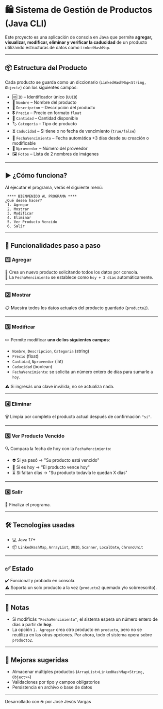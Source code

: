
# 🛍️ Sistema de Gestión de Productos (Java CLI)

Este proyecto es una aplicación de consola en Java que permite **agregar, visualizar, modificar, eliminar y verificar la caducidad** de un producto utilizando estructuras de datos como `LinkedHashMap`.

---

## 📦 Estructura del Producto

Cada producto se guarda como un diccionario (`LinkedHashMap<String, Object>`) con los siguientes campos:

- 🆔 `ID` – Identificador único (`UUID`)
- 📝 `Nombre` – Nombre del producto
- 💬 `Descripcion` – Descripción del producto
- 💲 `Precio` – Precio en formato `float`
- 🔢 `Cantidad` – Cantidad disponible
- 🏷️ `Categoria` – Tipo de producto
- ⏳ `Caducidad` – Si tiene o no fecha de vencimiento (`true/false`)
- 📅 `FechaVencimiento` – Fecha automática +3 días desde su creación o modificable
- 🔧 `Nproveedor` – Número del proveedor
- 🖼️ `Fotos` – Lista de 2 nombres de imágenes

---

## ▶️ ¿Cómo funciona?

Al ejecutar el programa, verás el siguiente menú:

```
 **** BIENVENIDO AL PROGRAMA ****
¿Qué desea hacer?
 1. Agregar
 2. Mostrar
 3. Modificar
 4. Eliminar
 5. Ver Producto Vencido
 6. Salir
```

---

## 🧭 Funcionalidades paso a paso

### 1️⃣ Agregar
🔹 Crea un nuevo producto solicitando todos los datos por consola.  
🔹 La `FechaVencimiento` se establece como `hoy + 3 días` automáticamente.

---

### 2️⃣ Mostrar
📋 Muestra todos los datos actuales del producto guardado (`producto2`).

---

### 3️⃣ Modificar
✏️ Permite modificar **uno de los siguientes campos**:

- `Nombre`, `Descripcion`, `Categoria` (string)
- `Precio` (float)
- `Cantidad`, `Nproveedor` (int)
- `Caducidad` (boolean)
- `FechaVencimiento`: se solicita un número entero de días para sumarle a `hoy`.

⚠️ Si ingresás una clave inválida, no se actualiza nada.

---

### 4️⃣ Eliminar
🗑️ Limpia por completo el producto actual después de confirmación `"si"`.

---

### 5️⃣ Ver Producto Vencido
🔍 Compara la fecha de hoy con la `FechaVencimiento`:

- ⛔ Si ya pasó → "Su producto está vencido"
- 📆 Si es hoy → "El producto vence hoy"
- ⏳ Si faltan días → "Su producto todavía le quedan X días"

---

### 6️⃣ Salir
🚪 Finaliza el programa.

---

## 🛠️ Tecnologías usadas

- 💻 Java 17+
- 📦 `LinkedHashMap`, `ArrayList`, `UUID`, `Scanner`, `LocalDate`, `ChronoUnit`

---

## ✅ Estado

✔️ Funcional y probado en consola.  
⚠️ Soporta un solo producto a la vez (`producto2` quemado y/o sobreescrito).

---

## 📌 Notas

- Si modificás `"FechaVencimiento"`, el sistema espera un número entero de días a partir de **hoy**.
- La opción `1. Agregar` crea otro producto en `producto`, pero no se reutiliza en las otras opciones. Por ahora, todo el sistema opera sobre `producto2`.

---

## 🚀 Mejoras sugeridas

- Almacenar múltiples productos (`ArrayList<LinkedHashMap<String, Object>>`)
- Validaciones por tipo y campos obligatorios
- Persistencia en archivo o base de datos

---

Desarrollado con ☕ por José Jesús Vargas
